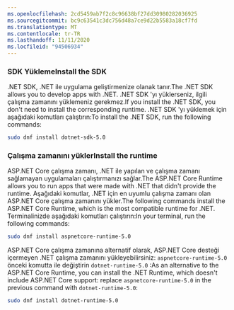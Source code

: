 ```yaml
---
ms.openlocfilehash: 2cd5459ab7f2c8c96638bf27dd30980282036925
ms.sourcegitcommit: bc9c63541c3dc756d48a7ce9d22b5583a18cf7fd
ms.translationtype: MT
ms.contentlocale: tr-TR
ms.lasthandoff: 11/11/2020
ms.locfileid: "94506934"
---
```


### <a name="install-the-sdk"></a><span data-ttu-id="3b54e-101">SDK Yükleme</span><span class="sxs-lookup"><span data-stu-id="3b54e-101">Install the SDK</span></span>

<span data-ttu-id="3b54e-102">.NET SDK, .NET ile uygulama geliştirmenize olanak tanır.</span><span class="sxs-lookup"><span data-stu-id="3b54e-102">The .NET SDK allows you to develop apps with .NET.</span></span> <span data-ttu-id="3b54e-103">.NET SDK 'yı yüklerseniz, ilgili çalışma zamanını yüklemeniz gerekmez.</span><span class="sxs-lookup"><span data-stu-id="3b54e-103">If you install the .NET SDK, you don't need to install the corresponding runtime.</span></span> <span data-ttu-id="3b54e-104">.NET SDK 'yı yüklemek için aşağıdaki komutları çalıştırın:</span><span class="sxs-lookup"><span data-stu-id="3b54e-104">To install the .NET SDK, run the following commands:</span></span>

```bash
sudo dnf install dotnet-sdk-5.0
```

### <a name="install-the-runtime"></a><span data-ttu-id="3b54e-105">Çalışma zamanını yükler</span><span class="sxs-lookup"><span data-stu-id="3b54e-105">Install the runtime</span></span>

<span data-ttu-id="3b54e-106">ASP.NET Core çalışma zamanı, .NET ile yapılan ve çalışma zamanı sağlamayan uygulamaları çalıştırmanızı sağlar.</span><span class="sxs-lookup"><span data-stu-id="3b54e-106">The ASP.NET Core Runtime allows you to run apps that were made with .NET that didn't provide the runtime.</span></span> <span data-ttu-id="3b54e-107">Aşağıdaki komutlar, .NET için en uyumlu çalışma zamanı olan ASP.NET Core çalışma zamanını yükler.</span><span class="sxs-lookup"><span data-stu-id="3b54e-107">The following commands install the ASP.NET Core Runtime, which is the most compatible runtime for .NET.</span></span> <span data-ttu-id="3b54e-108">Terminalinizde aşağıdaki komutları çalıştırın:</span><span class="sxs-lookup"><span data-stu-id="3b54e-108">In your terminal, run the following commands:</span></span>

```bash
sudo dnf install aspnetcore-runtime-5.0
```

<span data-ttu-id="3b54e-109">ASP.NET Core çalışma zamanına alternatif olarak, ASP.NET Core desteği içermeyen .NET çalışma zamanını yükleyebilirsiniz: `aspnetcore-runtime-5.0` önceki komutta ile değiştirin `dotnet-runtime-5.0` :</span><span class="sxs-lookup"><span data-stu-id="3b54e-109">As an alternative to the ASP.NET Core Runtime, you can install the .NET Runtime, which doesn't include ASP.NET Core support: replace `aspnetcore-runtime-5.0` in the previous command with `dotnet-runtime-5.0`:</span></span>

```bash
sudo dnf install dotnet-runtime-5.0
```
